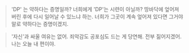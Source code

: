 > 'DP' 는 약하다는 증명일까?
> 너희에게 'DP'는 시련이 아닐까?
> 땅바닥에 엎어져버린 후에 다시 일어날 수 있느냐 하는.
> 너희가 그곳이 계속 엎어져 있다면 그거야말로 약하다는 증명이겠지.

> '자신'과 싸울 여유는 없어.
> 죄악감도 공포심도 드는 게 당연해. 전부 짊어지겠어.
> 나는 오늘 내 편이야.
